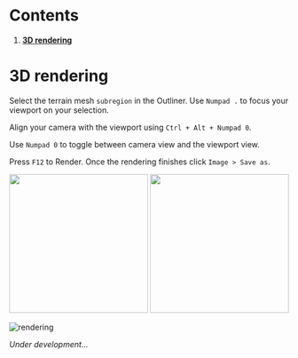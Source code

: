 # Contents
1. [**3D rendering**](#3d-rendering)

# 3D rendering
Select the terrain mesh `subregion` in the Outliner.
Use `Numpad .` to focus your viewport on your selection.

Align your camera with the viewport using
`Ctrl + Alt + Numpad 0`.

Use `Numpad 0` to toggle between camera view and the viewport view.

Press `F12` to Render.
Once the rendering finishes
click `Image > Save as`.

<p align="center">
  <img src="images/3d-ecosystems/ncspm_rendering_1.png" height="250">
  <img src="images/3d-ecosystems/ncspm_rendering_2.png" height="250">
</p>

![rendering](images/3d-ecosystems/ncspm_rendering_3.png)

*Under development...*
